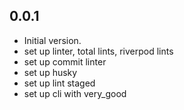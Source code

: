 ## 0.0.1

- Initial version.
- set up linter, total lints, riverpod lints
- set up commit linter
- set up husky
- set up lint staged
- set up cli with very_good
